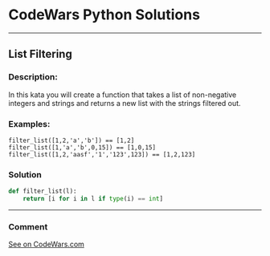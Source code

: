 # CodeWars Python Solutions

---

## List Filtering


### Description:

In this kata you will create a function that takes a list of non-negative integers and strings and returns a new list with the strings filtered out.

### Examples:

```
filter_list([1,2,'a','b']) == [1,2]
filter_list([1,'a','b',0,15]) == [1,0,15]
filter_list([1,2,'aasf','1','123',123]) == [1,2,123]
```


### Solution


```python
def filter_list(l):
    return [i for i in l if type(i) == int]
```

---
### Comment



[See on CodeWars.com](https://www.codewars.com/users/ITRonin)
